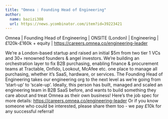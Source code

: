```yaml
---
title: "Omnea : Founding Head of Engineering"
author:
  name: bazizi308
  url: https://news.ycombinator.com/item?id=39223421
---
```

Omnea | Founding Head of Engineering | ONSITE (London) | Engineering | £120k-£160k + equity | <a href="https:&#x2F;&#x2F;careers.omnea.co&#x2F;engineering-leader" rel="nofollow">https:&#x2F;&#x2F;careers.omnea.co&#x2F;engineering-leader</a>

We’re a London-based startup and raised an initial $5m from two tier 1 VCs and 30+ renowned founders &amp; angel investors. We’re building an orchestration layer to fix B2B purchasing, enabling finance &amp; procurement teams at Tractable, Onfido, Lookout, McAfee etc. one place to manage all purchasing, whether it’s SaaS, hardware, or services.
The Founding Head of Engineering takes our engineering org to the next level as we’re going from ‘start-up’ to ‘scale-up’. Ideally, this person has built, managed and scaled an engineering team in B2B SaaS before, and wants to build something they care about and treat Omnea as their own business! Here’s the job spec for more details: <a href="https:&#x2F;&#x2F;careers.omnea.co&#x2F;engineering-leader" rel="nofollow">https:&#x2F;&#x2F;careers.omnea.co&#x2F;engineering-leader</a>
Or if you know someone who could be interested, please share them too - we pay £10k for any successful referral!
